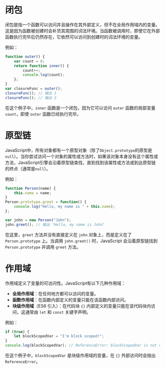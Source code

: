 # 闭包

闭包是指一个函数可以访问并且操作在其外部定义，但不在全局作用域内的变量。这是因为函数被创建时会补货其周围的词法环境。当函数被调用时，即使它在外部函数执行完毕后仍然存在，它依然可以访问到创建时的词法环境的变量。

例如：

```javascript
function outer() {
    var count = 0;
    return function inner() {
        count++;
        console.log(count);
    };
}
var closureFunc = outer();
closureFunc(); // 输出 1
closureFunc(); // 输出 2
```

在这个例子中，`inner` 函数是一个闭包，因为它可以访问 `outer` 函数的局部变量 `count`，即使 `outer` 函数已经执行完毕。

# 原型链

JavaScript中，所有对象都有一个原型对象（除了`Object.prototype`的原型是`null`）。当你尝试访问一个对象的属性或方法时，如果该对象本身没有这个属性或方法，JavaScript引擎会沿着原型链查找，直到找到该属性或方法或到达原型链的终点（通常是`null`）。

例如：

```javascript
function Person(name) {
    this.name = name;
}
Person.prototype.greet = function() {
    console.log("Hello, my name is " + this.name);
};

var john = new Person("John");
john.greet(); // 输出 "Hello, my name is John"
```

在这里，`greet` 方法并没有直接定义在 `john` 对象上，而是定义在了 `Person.prototype` 上。当调用 `john.greet()` 时，JavaScript 会沿着原型链找到 `Person.prototype` 并调用 `greet` 方法。

# 作用域

作用域定义了变量的可访问性。JavaScript有以下几种作用域：

- **全局作用域**：在任何地方都可以访问的变量。
- **函数作用域**：在函数内部定义的变量只能在该函数内部访问。
- **块级作用域**（ES6 引入）：在代码块 `{}` 内部定义的变量只能在该代码块内访问，这通常由 `let` 和 `const` 关键字声明。

例如：

```javascript
if (true) {
    let blockScopedVar = "I'm block scoped!";
}
console.log(blockScopedVar); // ReferenceError: blockScopedVar is not defined
```

在这个例子中，`blockScopedVar` 是块级作用域的变量，在 `{}` 外部访问时会抛出 `ReferenceError`。